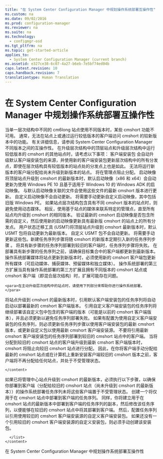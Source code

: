 ```yaml
---
title: "在 System Center Configuration Manager 中规划操作系统部署互操作性"
ms.custom: na
ms.date: 09/02/2016
ms.prod: configuration-manager
ms.reviewer: na
ms.suite: na
ms.technology: 
  - configmgr-osd
ms.tgt_pltfrm: na
ms.topic: get-started-article
applies_to: 
  - System Center Configuration Manager (current branch)
ms.assetid: e327ce38-6c07-4a27-b6eb-7e5bf74ed04b
caps.latest.revision: 10
caps.handback.revision: 7
translationtype: Human Translation
---
```

# 在 System Center Configuration Manager 中规划操作系统部署互操作性
<?xml version="1.0" encoding="utf-8"?>
<developerConceptualDocument xmlns="http://ddue.schemas.microsoft.com/authoring/2003/5" xmlns:xlink="http://www.w3.org/1999/xlink" xmlns:xsi="http://www.w3.org/2001/XMLSchema-instance" xsi:schemaLocation="http://ddue.schemas.microsoft.com/authoring/2003/5 http://dduestorage.blob.core.windows.net/ddueschema/developer.xsd">
  <introduction>
    <para>当单一层次结构中不同的 <token>cm6long</token> 站点使用不同版本时，某些 <token>cmshort</token> 功能不可用。 通常，无法在站点上或通过运行较低版本的客户端访问 <token>cmshort</token> 的较新版本中的功能。 有关详细信息，请参阅 <link xlink:href="9b0a7859-747f-4495-a2f4-13fd5991f897">System Center Configuration Manager 不同版本之间的互操作性</link>。</para>
    <para>在升级层次结构中的顶层站点和升级层次结构中运行较低版本的 <token>cmshort</token> 的其他站点时，请考虑以下事项：</para>
    <list class="bullet">
      <listItem>
        <para>客户端安装包</para>
        <list class="bullet">
          <listItem>
            <para>会自动升级默认客户端安装包的来源，并使用新的客户端安装包更新层次结构中的所有分发点，即使在层次结构具有较低版本的站点处的分发点上也是如此。</para>
          </listItem>
          <listItem>
            <para>无法将运行新版本的客户端分配给尚未升级到新版本的站点。 将在管理点阻止分配。</para>
          </listItem>
        </list>
      </listItem>
      <listItem>
        <para>启动映像</para>
        <list class="bullet">
          <listItem>
            <para>将顶层站点升级到 <token>cmshort</token> 的最新版本时，默认启动映像（x86 和 x64）会自动更新为使用 Windows PE 10 且基于适用于 Windows 10 的 Windows ADK 的启动映像。 与默认启动映像关联的文件会使用这些文件的最新 <token>cmshort</token> 版本进行更新。 自定义启动映像不会自动更新。 将需要手动更新自定义启动映像，其中包括旧版 Windows PE。</para>
          </listItem>
          <?xm-deletion_mark author="Doug Eby" time="20151206T135205-0800" data="&lt;maml:listItem xmlns:maml=&quot;http://ddue.schemas.microsoft.com/authoring/2003/5&quot;&gt;
            &lt;maml:para&gt;To prevent task sequences from failing, make sure that the version of the boot image corresponds to the version of the &lt;maml:token&gt;cmshort&lt;/maml:token&gt; client installation package that you configure in the task sequence. For example, a Windows AIK-based boot image that uses Windows PE 3 must correspond to the &lt;maml:token&gt;cmshort&lt;/maml:token&gt; with no service pack client installation package version. A Windows ADK-based boot image must correspond to the &lt;maml:token&gt;cmshort&lt;/maml:token&gt; SP1 client installation package version.&lt;/maml:para&gt;
          &lt;/maml:listItem&gt;"?>
          <listItem>
            <para>如果站点层次结构包含具有不同 <token>cmshort</token> 版本的站点时，则避免使用动态媒体。 相反，使用基于站点的媒体来联系特定的管理点，直至所有站点均升级到 <token>cmshort</token> 的相同版本。</para>
          </listItem>
          <listItem><para>验证最新的 <token>cmshort</token> 启动映像是否包含所需的自定义，然后使用新的启动映像更新具有最新版 <token>cmshort</token> 的站点上的所有分发点。</para></listItem><?xm-deletion_mark author="Doug Eby" time="20151206T135234-0800" data="&lt;maml:listItem xmlns:maml=&quot;http://ddue.schemas.microsoft.com/authoring/2003/5&quot;&gt;
            &lt;maml:para&gt;You can import and use Windows AIK-based boot images only in a &lt;maml:token&gt;cmshort&lt;/maml:token&gt; site that does not have Service Pack 1 installed.&lt;/maml:para&gt;
          &lt;/maml:listItem&gt;
          &lt;maml:listItem xmlns:maml=&quot;http://ddue.schemas.microsoft.com/authoring/2003/5&quot;&gt;
            &lt;maml:para&gt;You can import and use Windows ADK-based boot images only in a &lt;maml:token&gt;cmshort&lt;/maml:token&gt; site that has Service Pack 1 installed.&lt;/maml:para&gt;
          &lt;/maml:listItem&gt;
        "?></list>
      </listItem>
    <listItem><para>用户状态迁移工具 (USMT)</para><list class="bullet"><listItem><para>将顶层站点升级到 <token>cmshort</token> 最新版本时，默认 USMT 包将自动更新为最新版本。 自定义 USMT 包不会自动更新。 将需要手动更新这些包。</para></listItem></list></listItem><listItem><para>新建任务序列步骤</para><list class="bullet"><listItem><para>将随 <token>cmshort</token> 的新版本定期引入新的任务序列步骤 。 将具有新步骤的任务序列部署到较旧的客户端时，任务序列步骤将失败。 在部署具有新步骤的任务序列之前，请确保目标集合中的客户端都更新到最新版本。</para></listItem></list></listItem><listItem><para>操作系统部署媒体</para><list class="bullet"><listItem><para>将站点更新到新版本时，必须使用新的 <token>cmshort</token> 客户端包更新所有媒体（可启动媒体、捕获媒体、预留媒体和独立媒体）。 </para></listItem></list></listItem><listItem><para>操作系统部署的第三方扩展</para><list class="bullet"><listItem><para>当具有操作系统部署的第三方扩展且拥有不同版本的 <token>cmshort</token> 站点或 <token>cmshort</token> 客户端（即混合层次结构）时，扩展可能存在问题。  </para></listItem></list></listItem></list>
    
    <para>在主动升级层次结构中的站点时，请使用下列部分来帮助你进行操作系统部署。</para>
  </introduction>
  <section>
    <title><?xm-insertion_mark_start author="Doug Eby" time="20151206T135337-0800"?>混合层次结构中 <?xm-insertion_mark_end?>Configuration Manager 站点的最新版本</title>
    <content>
      <para>将站点升级到 <token>cmshort</token> 的最新版本时，引用默认客户端安装包的任务序列将自动启动以部署最新的 <token>cmshort</token> 客户端版本。 引用自定义客户端安装包的任务序列将继续部署该自定义包中包含的客户端的版本（可能是以前的 <token>cmshort</token> 客户端版本），并且必须更新以避免任务序列部署失败。 如果有配置为使用自定义客户端安装包的任务序列，则必须更新任务序列步骤以使用客户端安装包的最新 <token>cmshort</token> 版本，或更新自定义包以使用最新 <token>cmshort</token> 客户端安装源。 </para>
      <alert class="important">
        <para>不要将引用最新 <token>cmshort</token> 客户端安装包的任务序列部署到较旧的 <token>cmshort</token> 站点中的客户端。 当将分配到较旧的 <token>cmshort</token> 站点的客户端升级到最新 <token>cmshort</token> 客户端版本时，<token>cmshort</token> 将阻止向较旧 <token>cmshort</token> 站点进行分配。 因此，在你将客户端手动分配给最新的 <token>cmshort</token> 站点或在计算机上重新安装客户端较旧的 <token>cmshort</token> 版本之前，客户端将不再分配给任何站点，并处于不受管理状态。</para>
      </alert>
      
    </content>
  </section>
  <section>
    <title>混合层次结构中 Configuration Manager 的较旧版本</title>
    <content>
      <para>如果已将管理中心站点升级到 <token>cmshort</token> 的最新版本，必须执行以下步骤，以确保你部署到客户端（分配给较旧的 <token>cmshort</token> 站点（尚未升级到 <token>cmshort</token> 的最新版本））的操作系统部署任务序列未将这些客户端置于不受管理状态。 </para>
      <list class="bullet">
        <listItem>
          <para>创建一个将仅用于在 <token>cmshort</token> 站点中部署到客户端的任务序列。 同样，你将建立用于在 <token>cmshort</token> 站点的最新版本中部署到客户端的任务序列的副本，然后修改该任务序列，以便能够在较旧的 <token>cmshort</token> 站点中将其部署到客户端。 然后，配置任务序列以引用使用较旧的 <token>cmshort</token> 客户端安装源的自定义客户端安装包。 如果还没有一个引用较旧的 <token>cmshort</token> 客户端安装源的自定义安装包，则必须手动创建该安装包。</para>
        </listItem>
        
        
      </list>
    </content>
  </section>
  <relatedTopics><link xlink:href="e327ce38-6c07-4a27-b6eb-7e5bf74ed04b">在 System Center Configuration Manager 中规划操作系统部署互操作性</link></relatedTopics>
</developerConceptualDocument>
